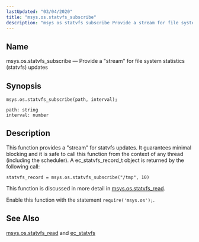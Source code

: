 ```yaml
---
lastUpdated: "03/04/2020"
title: "msys.os.statvfs_subscribe"
description: "msys os statvfs subscribe Provide a stream for file system statistics statvfs updates msys os statvfs subscribe path interval This function provides a stream for statvfs updates It guarantees minimal blocking and it is safe to call this function from the context of any thread including the scheduler A ec..."
---
```


<a name="lua.ref.msys.os.statvfs_subscribe"></a> 
## Name

msys.os.statvfs_subscribe — Provide a "stream" for file system statistics (statvfs) updates

<a name="idp26863312"></a> 
## Synopsis

`msys.os.statvfs_subscribe(path, interval);`

```
path: string
interval: number
```
<a name="idp26866032"></a> 
## Description

This function provides a "stream" for statvfs updates. It guarantees minimal blocking and it is safe to call this function from the context of any thread (including the scheduler). A ec_statvfs_record_t object is returned by the following call:

`statvfs_record = msys.os.statvfs_subscribe("/tmp", 10)`

This function is discussed in more detail in [msys.os.statvfs_read](/momentum/3/3-reference/3-reference-lua-ref-msys-os-statvfs-read).

Enable this function with the statement `require('msys.os');`.

<a name="idp26870560"></a> 
## See Also

[msys.os.statvfs_read](/momentum/3/3-reference/3-reference-lua-ref-msys-os-statvfs-read) and [ec_statvfs](/momentum/3/3-api/structs-ec-statvfs)